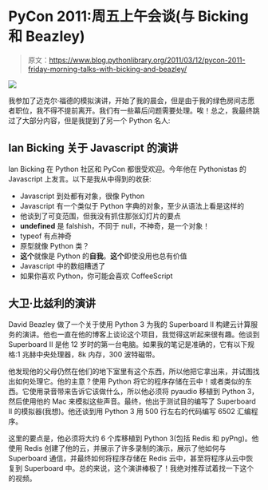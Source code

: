 # PyCon 2011:周五上午会谈(与 Bicking 和 Beazley)

> 原文：<https://www.blog.pythonlibrary.org/2011/03/12/pycon-2011-friday-morning-talks-with-bicking-and-beazley/>

[![](img/404a7b432bc1cc0abd29b26f7d7351fc.png)](http://us.pycon.org)

我参加了迈克尔·福德的模拟演讲，开始了我的晨会，但是由于我的绿色房间志愿者职位，我不得不提前离开。我们有一些幕后问题需要处理。唉！总之，我最终跳过了大部分内容，但是我提到了另一个 Python 名人:

## Ian Bicking 关于 Javascript 的演讲

Ian Bicking 在 Python 社区和 PyCon 都很受欢迎。今年他在 Pythonistas 的 Javascript 上发言。以下是我从中得到的收获:

*   Javascript 到处都有对象，很像 Python
*   Javascript 有一个类似于 Python 字典的对象，至少从语法上看是这样的
*   他谈到了可变范围，但我没有抓住那张幻灯片的要点
*   **undefined** 是 falshish，不同于 null，不神奇，是一个对象！
*   typeof 有点神奇
*   原型就像 Python 类？
*   **这个**就像是 Python 的**自我**。**这个**即使没用也总有价值
*   Javascript 中的数组糟透了
*   如果你喜欢 Python，你可能会喜欢 CoffeeScript

## 大卫·比兹利的演讲

David Beazley 做了一个关于使用 Python 3 为我的 Superboard II 构建云计算服务的演讲。他也一直在他的博客上谈论这个项目，我觉得这听起来很有趣。他谈到 Superboard II 是他 12 岁时的第一台电脑。如果我的笔记是准确的，它有以下规格:1 兆赫中央处理器，8k 内存，300 波特磁带。

他发现他的父母仍然在他们的地下室里有这个东西，所以他把它拿出来，并试图找出如何处理它。他的主意？使用 Python 将它的程序存储在云中！或者类似的东西。它使用录音带来告诉它该做什么，所以他必须将 pyaudio 移植到 Python 3，然后使用他的 Mac 来模拟这些声音。最终，他出于测试目的编写了 Superboard II 的模拟器(我想)。他还谈到用 Python 3 用 500 行左右的代码编写 6502 汇编程序。

这里的要点是，他必须将大约 6 个库移植到 Python 3(包括 Redis 和 pyPng)。他使用 Redis 创建了他的云，并展示了许多录制的演示，展示了他如何与 Superboard 通信，并最终如何将程序存储在 Redis 云中，甚至将程序从云中恢复到 Superboard 中。总的来说，这个演讲棒极了！我绝对推荐试着找一下这个的视频。